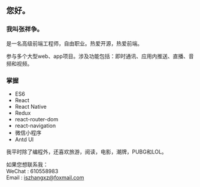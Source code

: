 ## 您好。

### 我叫张祥争。

是一名高级前端工程师，自由职业。热爱开源，热爱前端。

参与多个大型web、app项目。涉及功能包括：即时通讯、应用内推送、直播、音频和视频。

### 掌握

- ES6
- React
- React Native
- Redux
- react-router-dom
- react-navigation
- 微信小程序
- Antd UI

我平时除了编程外，还喜欢旅游，阅读，电影，潮牌，PUBG和LOL。

如果您想联系我：<br/>
WeChat : 610558983 <br/>
Email : iszhangxz@foxmail.com